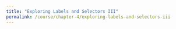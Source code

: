 ```yaml
---
title: "Exploring Labels and Selectors III"
permalink: /course/chapter-4/exploring-labels-and-selectors-iii
---
```

